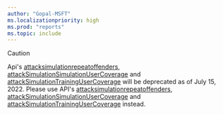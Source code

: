 ```yaml
---
author: "Gopal-MSFT"
ms.localizationpriority: high
ms.prod: "reports"
ms.topic: include
---
```


<!-- markdownlint-disable MD041-->
>[!CAUTION]

Api's [attacksimulationrepeatoffenders](/graph/api/reportroot-getattacksimulationrepeatoffenders?view=graph-rest-beta&tabs=http), [attackSimulationSimulationUserCoverage](/graph/api/reportroot-getattacksimulationsimulationusercoverage?view=graph-rest-beta&tabs=http) and [attackSimulationTrainingUserCoverage](/graph/api/reportroot-getattacksimulationtrainingusercoverage?view=graph-rest-beta&tabs=http) will be deprecated as of July 15, 2022. Please use API's [attacksimulationrepeatoffenders](/graph/api/securityreportroot-getattacksimulationrepeatoffenders?view=graph-rest-beta&tabs=http), [attackSimulationSimulationUserCoverage](/graph/api/securityreportroot-getattacksimulationsimulationusercoverage?view=graph-rest-beta&tabs=http) and [attackSimulationTrainingUserCoverage](/graph/api/securityreportroot-getattacksimulationtrainingusercoverage?view=graph-rest-beta&tabs=http) instead. 